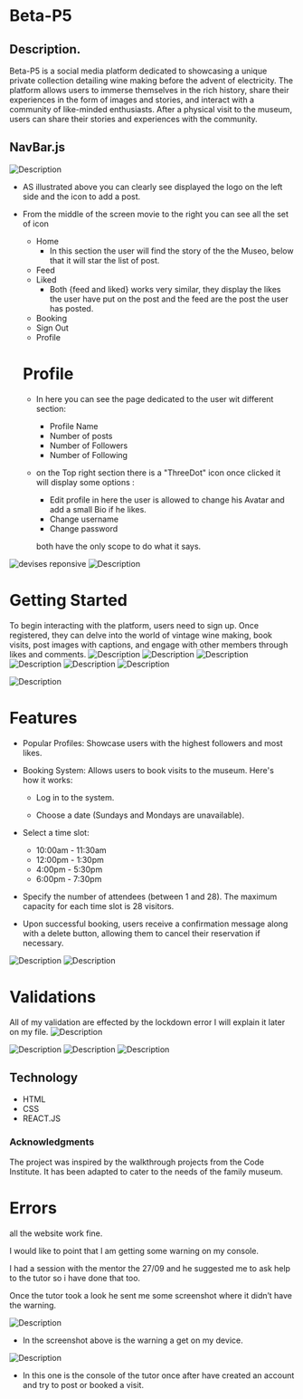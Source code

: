 # Beta-P5

## Description.
Beta-P5 is a social media platform dedicated to showcasing a unique private collection detailing wine making before the advent of electricity. The platform allows users to immerse themselves in the rich history, share their experiences in the form of images and stories, and interact with a community of like-minded enthusiasts. After a physical visit to the museum, users can share their stories and experiences with the community.


## NavBar.js
![Description](../Beta-P5/src/media/navbar.png)
* AS illustrated above you can clearly see displayed the logo on the left side and the icon to add a post.
* From the middle of the screen movie to the right you can see all the set of icon
    - Home
       - In this section the user will find the story of the the Museo, below that it will star the list of post.
    - Feed 
    - Liked 
      - Both {feed and liked} works very similar, they display the likes the user have put on the post and the feed are the post the user has posted.
    - Booking
    - Sign Out 
    - Profile 

  #  Profile 
   - In here you can see the page dedicated to the user wit different 
   section:

     * Profile Name 
     * Number of posts
     * Number of Followers 
     * Number of Following 

   - on the Top right section there is a "ThreeDot" icon once clicked
    it will display some options :
      
      * Edit profile 
       in here the user is allowed to change his Avatar and add a small Bio if he likes.
      * Change username 
      * Change password 

      both have the only scope to do what it says.

![devises reponsive](../Beta-P5/src/media/profile.png)
![Description](../Beta-P5/src/media/profile.png)


# Getting Started
To begin interacting with the platform, users need to sign up. Once registered, they can delve into the world of vintage wine making, book visits, post images with captions, and engage with other members through likes and comments.
![Description](../Beta-P5/src/media/home.png)
![Description](../Beta-P5/src/media/signin.png)
![Description](../Beta-P5/src/media/signuo.png)
![Description](../Beta-P5/src/media/homeaftersign.png)
![Description](../Beta-P5/src/media/createpost.png)
![Description](../Beta-P5/src/media/liked.page.png)


![Description](../Beta-P5/src/media/home.png)

# Features

- Popular Profiles: Showcase users with the highest followers and most 
   likes.

- Booking System: Allows users to book visits to the museum. Here's  
   how it works:
   - Log in to the system.

  - Choose a date (Sundays and Mondays are unavailable).
 -  Select a time slot:
     *  10:00am - 11:30am
     *  12:00pm - 1:30pm
     *  4:00pm - 5:30pm
     * 6:00pm - 7:30pm

- Specify the number of attendees (between 1 and 28). The maximum capacity for each time slot is 28 visitors.

- Upon successful booking, users receive a confirmation message along  with a delete button, allowing them to cancel their reservation if necessary.

![Description](../Beta-P5/src/styles/media/bookingform.png)
![Description](../Beta-P5/src/styles/media/ourservice.png)

# Validations
  All of my validation are effected by the  lockdown error I will explain it later on my file.
  ![Description](../Beta-P5/src/styles/media/lockdown.png)

  ![Description](../Beta-P5/src/styles/media/validationBooking.png)
  ![Description](../Beta-P5/src/styles/media/validationhome.png)
  ![Description](../Beta-P5/src/styles/media/validation.liked.png)

## Technology 

 - HTML
 - CSS 
 - REACT.JS 

 ### Acknowledgments
The project was inspired by the walkthrough projects from the Code Institute. It has been adapted to cater to the needs of the family museum.

# Errors

all the website work fine.

I would like to point that I am getting some warning on my console.

I had a session with the mentor the 27/09 and he suggested me to ask help to the tutor so i have done that too.

Once the tutor took a look he sent me some screenshot where it didn’t have the warning.


![Description](../Beta-P5/src/styles/media/lockdownerror.png)
 - In the screenshot above is the warning a get on my device.



![Description](../Beta-P5/src/styles/media/lockweeor.png)
 - In this one is the console of the tutor once after have created an account and try to post or booked a visit.